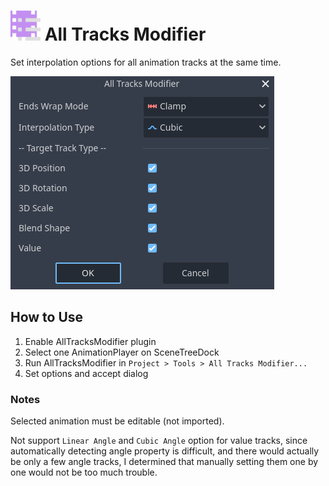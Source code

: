 # <img width="48" height="48" alt="All Tracks Modifier" src="images/icon.svg" /> All Tracks Modifier

Set interpolation options for all animation tracks at the same time.

![Dialog](images/dialog.png)

## How to Use

1. Enable AllTracksModifier plugin
2. Select one AnimationPlayer on SceneTreeDock
3. Run AllTracksModifier in `Project > Tools > All Tracks Modifier...`
4. Set options and accept dialog

### Notes

Selected animation must be editable (not imported).

Not support `Linear Angle` and `Cubic Angle` option for value tracks, since automatically detecting angle property is difficult, and there would actually be only a few angle tracks, I determined that manually setting them one by one would not be too much trouble.
